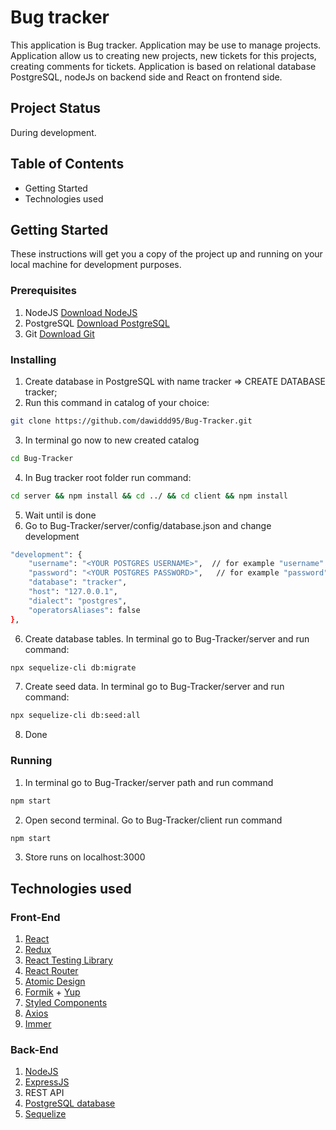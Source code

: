 # Bug tracker

This application is Bug tracker. Application may be use to manage projects. Application allow us to creating new projects, new tickets for this projects, creating comments for tickets. Application is based on relational database PostgreSQL, nodeJs on backend side and React on frontend side. 

## Project Status

During development.

## Table of Contents

* Getting Started
* Technologies used

## Getting Started

These instructions will get you a copy of the project up and running on your local machine for development purposes.

### Prerequisites

1. NodeJS [Download NodeJS](https://nodejs.org/en/download/)
2. PostgreSQL [Download PostgreSQL](https://www.enterprisedb.com/downloads/postgres-postgresql-downloads)
3. Git [Download Git](https://git-scm.com/downloads)

### Installing

1. Create database in PostgreSQL with name tracker => CREATE DATABASE tracker;
2. Run this command in catalog of your choice: 
```bash
git clone https://github.com/dawiddd95/Bug-Tracker.git
```
3. In terminal go now to new created catalog
```bash
cd Bug-Tracker
```
4. In Bug tracker root folder run command:
```bash
cd server && npm install && cd ../ && cd client && npm install
```
5. Wait until is done
6. Go to Bug-Tracker/server/config/database.json and change development
```bash
"development": {
    "username": "<YOUR POSTGRES USERNAME>",  // for example "username": "postgres",
    "password": "<YOUR POSTGRES PASSWORD>",   // for example "password": "admin",
    "database": "tracker",
    "host": "127.0.0.1",
    "dialect": "postgres",
    "operatorsAliases": false
},
```
6. Create database tables. In terminal go to Bug-Tracker/server and run command:
```bash
npx sequelize-cli db:migrate
```
7. Create seed data. In terminal go to Bug-Tracker/server and run command:
```bash
npx sequelize-cli db:seed:all
```
8. Done

### Running

1. In terminal go to Bug-Tracker/server path and run command
```bash
npm start
```
2. Open second terminal. Go to Bug-Tracker/client run command
```bash
npm start
```
3. Store runs on localhost:3000

## Technologies used

### Front-End

1. [React](https://pl.reactjs.org/)
2. [Redux](https://redux.js.org/)
3. [React Testing Library](https://testing-library.com/docs/react-testing-library/intro/)
4. [React Router](https://reacttraining.com/react-router/web/guides/quick-start)
5. [Atomic Design](https://bradfrost.com/blog/post/atomic-web-design/)
6. [Formik](https://jaredpalmer.com/formik/) + [Yup](https://github.com/jquense/yup)
7. [Styled Components](https://styled-components.com/)
8. [Axios](https://github.com/axios/axios)
9. [Immer](https://github.com/immerjs/immer)

### Back-End

1. [NodeJS](https://nodejs.org/en/)
2. [ExpressJS](https://expressjs.com/)
3. REST API
4. [PostgreSQL database](https://www.postgresql.org/)
5. [Sequelize](https://sequelize.org/)

